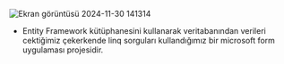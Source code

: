 ![Ekran görüntüsü 2024-11-30 141314](https://github.com/user-attachments/assets/28ddaf72-1db3-4817-bbe5-822ca45c8fdc)

* Entity Framework kütüphanesini kullanarak veritabanından verileri cektiğimiz çekerkende linq sorguları kullandığımız bir microsoft form uygulaması projesidir.

